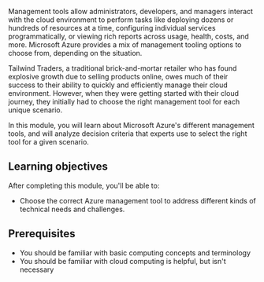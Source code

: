 Management tools allow administrators, developers, and managers interact with the cloud environment to perform tasks like deploying dozens or hundreds of resources at a time, configuring individual services programmatically, or viewing rich reports across usage, health, costs, and more.  Microsoft Azure provides a mix of management tooling options to choose from, depending on the situation.

Tailwind Traders, a traditional brick-and-mortar retailer who has found explosive growth due to selling products online, owes much of their success to their ability to quickly and efficiently manage their cloud environment.  However, when they were getting started with their cloud journey, they initially had to choose the right management tool for each unique scenario.

In this module, you will learn about Microsoft Azure's different management tools, and will analyze decision criteria that experts use to select the right tool for a given scenario.

## Learning objectives

After completing this module, you'll be able to:

- Choose the correct Azure management tool to address different kinds of technical needs and challenges.

## Prerequisites

- You should be familiar with basic computing concepts and terminology
- You should be familiar with cloud computing is helpful, but isn't necessary
